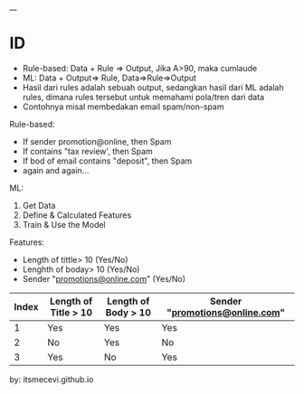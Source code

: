 __

# ID

* Rule-based: Data + Rule => Output, Jika A>90, maka cumlaude
* ML: Data + Output=> Rule, Data=>Rule=>Output
* Hasil dari rules adalah sebuah output, sedangkan hasil dari ML adalah rules, dimana rules tersebut untuk memahami pola/tren dari data
* Contohnya misal membedakan email spam/non-spam

Rule-based:
* If sender promotion@online, then Spam
* If contains "tax review', then Spam
* If bod of email contains "deposit", then Spam
* again and again...

ML:
1. Get Data
2. Define & Calculated Features
3. Train & Use the Model

Features:
* Length of tittle> 10 (Yes/No)
* Lenghth of boday> 10 (Yes/No)
* Sender "promotions@online.com" (Yes/No)


| Index | Length of Title > 10 | Length of Body > 10 | Sender "promotions@online.com" |
|-------|----------------------|---------------------|------------------------------|
|   1   |        Yes           |        Yes          |             Yes              |
|   2   |        No            |        Yes          |             No               |
|   3   |        Yes           |        No           |             Yes              |


by: itsmecevi.github.io




